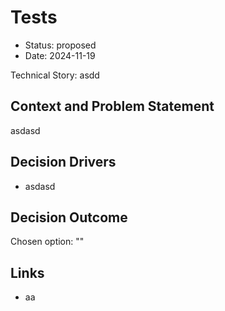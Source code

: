 # Tests

* Status: proposed
* Date: 2024-11-19

Technical Story: asdd

## Context and Problem Statement

asdasd

## Decision Drivers

* asdasd

## Decision Outcome

Chosen option: ""

## Links

* aa
